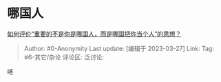 # 哪国人
[如何评价“重要的不是你是哪国人，而是哪国把你当个人”的思想？](https://www.zhihu.com/question/591356009/answer/2954950629)

> Author: #0-Anonymity
> Last update: [编辑于 2023-03-27]
> Link:
> Tag: #6-其它/杂论
> 评论区:
> 泛讨论:

呸
